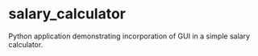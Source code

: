 # salary_calculator
Python application demonstrating incorporation of GUI in a simple salary calculator.
